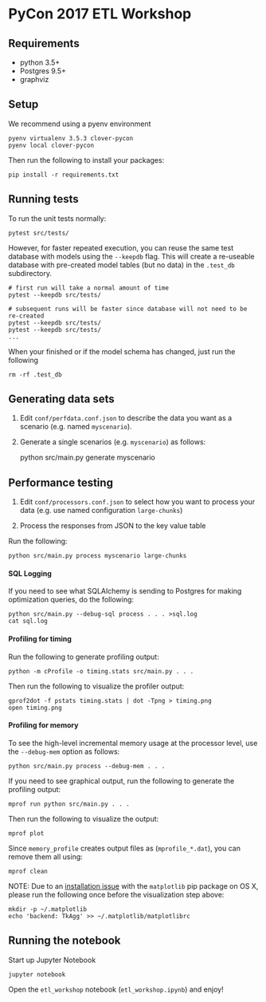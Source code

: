 # PyCon 2017 ETL Workshop

## Requirements

* python 3.5+
* Postgres 9.5+
* graphviz

## Setup

We recommend using a pyenv environment

    pyenv virtualenv 3.5.3 clover-pycon
    pyenv local clover-pycon

Then run the following to install your packages:

    pip install -r requirements.txt
    
## Running tests

To run the unit tests normally:

    pytest src/tests/

However, for faster repeated execution, you can reuse the same test database with models using the `--keepdb` flag.
This will create a re-useable database with pre-created model tables (but no data) in the `.test_db` subdirectory.

    # first run will take a normal amount of time
    pytest --keepdb src/tests/

    # subsequent runs will be faster since database will not need to be re-created
    pytest --keepdb src/tests/
    pytest --keepdb src/tests/
    ...

When your finished or if the model schema has changed, just run the following

    rm -rf .test_db

## Generating data sets

1. Edit `conf/perfdata.conf.json` to describe the data you want as a scenario (e.g. named `myscenario`).

2. Generate a single scenarios (e.g. `myscenario`) as follows:

    python src/main.py generate myscenario

## Performance testing

1. Edit `conf/processors.conf.json` to select how you want to process your data (e.g. use named configuration `large-chunks`)

2. Process the responses from JSON to the key value table

Run the following:

    python src/main.py process myscenario large-chunks

#### SQL Logging

If you need to see what SQLAlchemy is sending to Postgres for making optimization queries, do the following:

    python src/main.py --debug-sql process . . . >sql.log
    cat sql.log

#### Profiling for timing

Run the following to generate profiling output:

    python -m cProfile -o timing.stats src/main.py . . .

Then run the following to visualize the profiler output:

    gprof2dot -f pstats timing.stats | dot -Tpng > timing.png
    open timing.png

#### Profiling for memory

To see the high-level incremental memory usage at the processor level, use the `--debug-mem` option as follows:

    python src/main.py process --debug-mem . . .

If you need to see graphical output, run the following to generate the profiling output:

    mprof run python src/main.py . . .

Then run the following to visualize the output:

    mprof plot

Since `memory_profile` creates output files as (`mprofile_*.dat`), you can remove them all using:

    mprof clean

NOTE: Due to an [installation issue](http://stackoverflow.com/questions/21784641/installation-issue-with-matplotlib-python)
with the `matplotlib` pip package on OS X, please run the following once before the visualization step above:

    mkdir -p ~/.matplotlib
    echo 'backend: TkAgg' >> ~/.matplotlib/matplotlibrc


## Running the notebook

Start up Jupyter Notebook

    jupyter notebook

Open the `etl_workshop` notebook (`etl_workshop.ipynb`) and enjoy!
